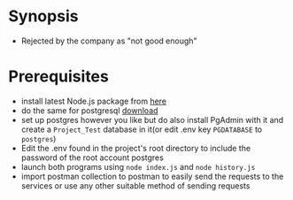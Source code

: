 # Synopsis
* Rejected by the company as "not good enough"

# Prerequisites
* install latest Node.js package from [here](https://nodejs.org/en/download/current)
* do the same for postgresql [download](https://www.postgresql.org/download/)
* set up postgres however you like but do also install PgAdmin with it and create a `Project_Test` database in it(or edit .env key `PGDATABASE` to `postgres`)
* Edit the .env found in the project's root directory to include the password of the root account postgres
* launch both programs using `node index.js` and `node history.js`
* import postman collection to postman to easily send the requests to the services or use any other suitable method of sending requests
